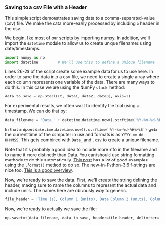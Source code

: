 ### Saving to a csv File with a Header
This simple script demonstrates saving data to a comma-separated-value (csv) file. We make the data more-easily processed by including a header in the csv.

We begin, like most of our scripts by importing numpy. In addition, we'll import the `datetime` module to allow us to create unique filenames using date/timestamps. 

``` python 
import numpy as np
import datetime         # We'll use this to define a unique filename
```

Lines 26-29 of the script create some example data for us to use here. In order to save the data into a csv file, we need to create a single array where each column represents one variable of the data. There are many ways to do this. In this case we are using the NumPy `stack` method:

``` python
data_to_save = np.stack((t, data1, data2, data3), axis=1)
```

For experimental results, we often want to identify the trial using a timestamp. We can do that by:
 
``` python
data_filename = 'Data_' + datetime.datetime.now().strftime('%Y-%m-%d-%H%M%S') + '.csv'
```

In that snippet ```datetime.datetime.now().strftime('%Y-%m-%d-%H%M%S')``` gets the current time of the computer in use and formats is as `YYYY-mm-dd-HHMMSS`. This gets combined with `Data_` and `.csv` to create a unique filename.

Note that it's probably a good idea to include more info in the filename and
to name it more distinctly than Data. You can/should use string formatting 
methods to do this automatically. [This post](https://pyformat.info) has a lot of good examples using the `.format()` method to do so. The new-in-Python-3.6 f-strings are nice too. [This is a good overview](https://www.blog.pythonlibrary.org/2017/02/08/new-in-python-formatted-string-literals/).


Now, we're ready to save the data. First, we'll create the string defining the header, making sure to name the columns to represent the actual data and include units. The names here are obivously *way* to generic.

``` python 
file_header = 'Time (s), Column 1 (units), Data Column 2 (units), Column 3 (units)'
```
    
Now, we're ready to actually we save the file:

```python
np.savetxt(data_filename, data_to_save, header=file_header, delimiter=',')
```